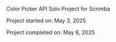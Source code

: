 Color Picker API Solo Project for Scrimba

Project started on: May 3, 2025

Project completed on: May 6, 2025
